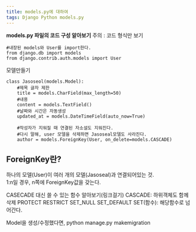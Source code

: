 ```yaml
---
title: models.py에 대하여
tags: Django Python models.py
---
```


**models.py 파일의 코드 구성 알아보기**
주의 : 코드 형식만 보기

```{python}
#내장된 models와 User를 import한다.
from django.db import models
from django.contrib.auth.models import User
```

모델만들기
```{python}
class Jasoseol(models.Model):
    #제목 글자 제한
    title = models.CharField(max_length=50)
    #내용
    content = models.TextField()
    #날짜와 시간은 자동생성
    updated_at = models.DateTimeField(auto_now=True)

    #작성자가 지워질 때 연결된 자소설도 지워진다.
    #다시 말해, user 모델을 삭제하면 Jasoseal모델도 사라진다.
    author = models.ForeignKey(User, on_delete=models.CASCADE)
```

ForeignKey란?
---
하나의 모델(User)이 여러 개의 모델(Jasoseal)과 연결되어있는 것.  
1:n일 경우, n쪽에 ForeignKey값을 갖는다.  

CASECADE 대신 쓸 수 있는 함수 알아보기(링크걸기)
CASCADE: 하위객체도 함께 삭제
PROTECT
RESTRICT
SET_NULL
SET_DEFAULT
SET(함수): 해당함수로 넘어간다. 

Model을 생성/수정했다면,
python manage.py makemigration



